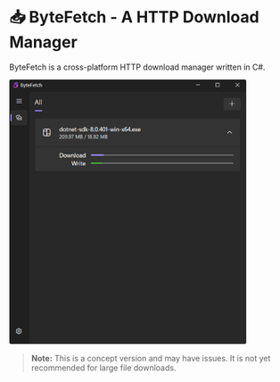 # 📥 ByteFetch - A HTTP Download Manager

ByteFetch is a cross-platform HTTP download manager written in C#.

<img src="Preview/preview.png" alt="preview" width="425">

> **Note:** This is a concept version and may have issues. It is not yet recommended for large file downloads.